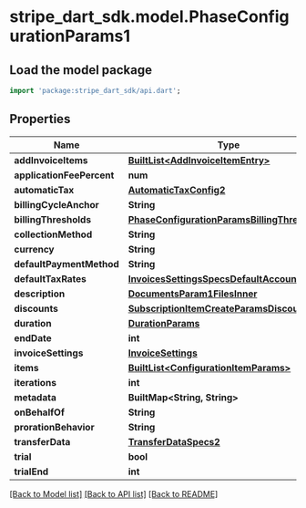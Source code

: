 # stripe_dart_sdk.model.PhaseConfigurationParams1

## Load the model package
```dart
import 'package:stripe_dart_sdk/api.dart';
```

## Properties
Name | Type | Description | Notes
------------ | ------------- | ------------- | -------------
**addInvoiceItems** | [**BuiltList&lt;AddInvoiceItemEntry&gt;**](AddInvoiceItemEntry.md) |  | [optional] 
**applicationFeePercent** | **num** |  | [optional] 
**automaticTax** | [**AutomaticTaxConfig2**](AutomaticTaxConfig2.md) |  | [optional] 
**billingCycleAnchor** | **String** |  | [optional] 
**billingThresholds** | [**PhaseConfigurationParamsBillingThresholds**](PhaseConfigurationParamsBillingThresholds.md) |  | [optional] 
**collectionMethod** | **String** |  | [optional] 
**currency** | **String** |  | [optional] 
**defaultPaymentMethod** | **String** |  | [optional] 
**defaultTaxRates** | [**InvoicesSettingsSpecsDefaultAccountTaxIds**](InvoicesSettingsSpecsDefaultAccountTaxIds.md) |  | [optional] 
**description** | [**DocumentsParam1FilesInner**](DocumentsParam1FilesInner.md) |  | [optional] 
**discounts** | [**SubscriptionItemCreateParamsDiscounts**](SubscriptionItemCreateParamsDiscounts.md) |  | [optional] 
**duration** | [**DurationParams**](DurationParams.md) |  | [optional] 
**endDate** | **int** |  | [optional] 
**invoiceSettings** | [**InvoiceSettings**](InvoiceSettings.md) |  | [optional] 
**items** | [**BuiltList&lt;ConfigurationItemParams&gt;**](ConfigurationItemParams.md) |  | 
**iterations** | **int** |  | [optional] 
**metadata** | **BuiltMap&lt;String, String&gt;** |  | [optional] 
**onBehalfOf** | **String** |  | [optional] 
**prorationBehavior** | **String** |  | [optional] 
**transferData** | [**TransferDataSpecs2**](TransferDataSpecs2.md) |  | [optional] 
**trial** | **bool** |  | [optional] 
**trialEnd** | **int** |  | [optional] 

[[Back to Model list]](../README.md#documentation-for-models) [[Back to API list]](../README.md#documentation-for-api-endpoints) [[Back to README]](../README.md)



